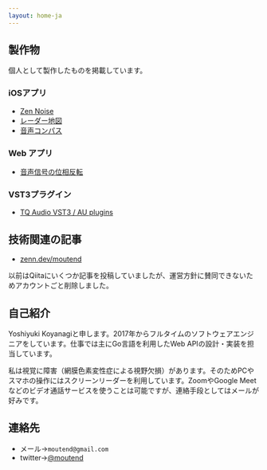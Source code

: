 ```yaml
---
layout: home-ja
---
```

## 製作物

個人として製作したものを掲載しています。

### iOSアプリ

- [Zen Noise](https://moutend.github.io/products/ZenNoise/ja/)
- [レーダー地図](https://moutend.github.io/products/RadarMap/ja/)
- [音声コンパス](https://moutend.github.io/products/TalkCompass/ja/)

### Web アプリ

- [音声信号の位相反転](https://moutend.github.io/PhaseInversion/)

### VST3プラグイン

- [TQ Audio VST3 / AU plugins](https://tqaudio.github.io/)

## 技術関連の記事

- [zenn.dev/moutend](https://zenn.dev/moutend)

以前はQiitaにいくつか記事を投稿していましたが、運営方針に賛同できないためアカウントごと削除しました。

## 自己紹介

Yoshiyuki Koyanagiと申します。2017年からフルタイムのソフトウェアエンジニアをしています。仕事では主にGo言語を利用したWeb APIの設計・実装を担当しています。

私は視覚に障害（網膜色素変性症による視野欠損）があります。そのためPCやスマホの操作にはスクリーンリーダーを利用しています。ZoomやGoogle Meetなどのビデオ通話サービスを使うことは可能ですが、連絡手段としてはメールが好みです。

## 連絡先

- メール→`moutend@gmail.com`
- twitter→[@moutend](https://twitter.com/moutend)

